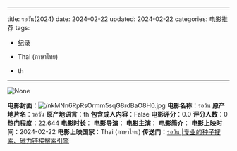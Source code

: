 
---
title: รอวัน(2024)
date: 2024-02-22
updated: 2024-02-22
categories: 电影推荐
tags:

- 纪录

- Thai (ภาษาไทย)
- th
---

<img src="https://image.tmdb.org/t/p/originalNone" alt="None" title="None">

**电影封面**：<img src="https://image.tmdb.org/t/p/w200/nkMNn6RpRsOrmm5sqG8rdBaO8H0.jpg" alt="/nkMNn6RpRsOrmm5sqG8rdBaO8H0.jpg" title="/nkMNn6RpRsOrmm5sqG8rdBaO8H0.jpg">
**电影名称**：รอวัน
**原产地片名**：รอวัน
**原产地语言**：th
**包含成人内容**：False
**电影评分**：0.0
**评分人数**：0
**热门程度**：22.644
**电影时长**：
**电影导演**：
**电影主演**：
**电影简介**：
**电影上映时间**：2024-02-22
**电影上映国家**：Thai (ภาษาไทย)
**传送门**：[รอวัน |专业的种子搜索、磁力链接搜索引擎](https://movie.amd794.com:2083/?search=%E0%B8%A3%E0%B8%AD%E0%B8%A7%E0%B8%B1%E0%B8%99&ordering=&mode=match_phrase&page_size=10&page=1)

